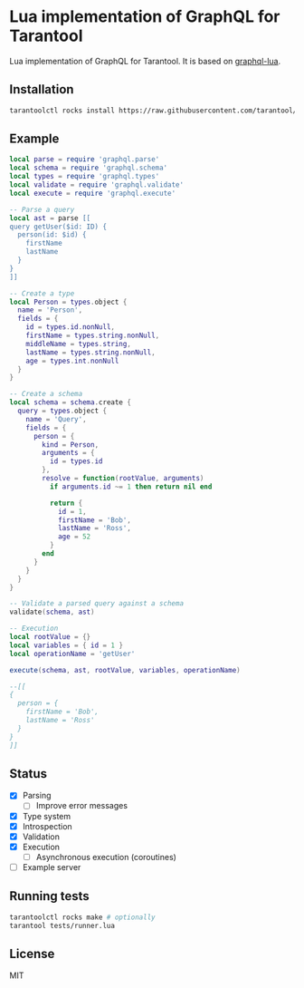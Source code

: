 Lua implementation of GraphQL for Tarantool
===========================================

Lua implementation of GraphQL for Tarantool. It is based on [graphql-lua](https://github.com/bjornbytes/graphql-lua).


Installation
------------

```bash
tarantoolctl rocks install https://raw.githubusercontent.com/tarantool/graphql/master/graphql-scm-1.rockspec
```

Example
---

```lua
local parse = require 'graphql.parse'
local schema = require 'graphql.schema'
local types = require 'graphql.types'
local validate = require 'graphql.validate'
local execute = require 'graphql.execute'

-- Parse a query
local ast = parse [[
query getUser($id: ID) {
  person(id: $id) {
    firstName
    lastName
  }
}
]]

-- Create a type
local Person = types.object {
  name = 'Person',
  fields = {
    id = types.id.nonNull,
    firstName = types.string.nonNull,
    middleName = types.string,
    lastName = types.string.nonNull,
    age = types.int.nonNull
  }
}

-- Create a schema
local schema = schema.create {
  query = types.object {
    name = 'Query',
    fields = {
      person = {
        kind = Person,
        arguments = {
          id = types.id
        },
        resolve = function(rootValue, arguments)
          if arguments.id ~= 1 then return nil end

          return {
            id = 1,
            firstName = 'Bob',
            lastName = 'Ross',
            age = 52
          }
        end
      }
    }
  }
}

-- Validate a parsed query against a schema
validate(schema, ast)

-- Execution
local rootValue = {}
local variables = { id = 1 }
local operationName = 'getUser'

execute(schema, ast, rootValue, variables, operationName)

--[[
{
  person = {
    firstName = 'Bob',
    lastName = 'Ross'
  }
}
]]
```

Status
---

- [x] Parsing
  - [ ] Improve error messages
- [x] Type system
- [x] Introspection
- [x] Validation
- [x] Execution
  - [ ] Asynchronous execution (coroutines)
- [ ] Example server

Running tests
---

```bash
tarantoolctl rocks make # optionally
tarantool tests/runner.lua
```

License
---

MIT
